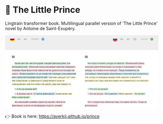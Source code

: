 # 📗 The Little Prince

Lingtrain transformer book. Multilingual parallel version of 'The Little Prince' novel by Antoine de Saint-Exupéry.

![](./img/readme.png)

👉 Book is here: https://averkij.github.io/prince
